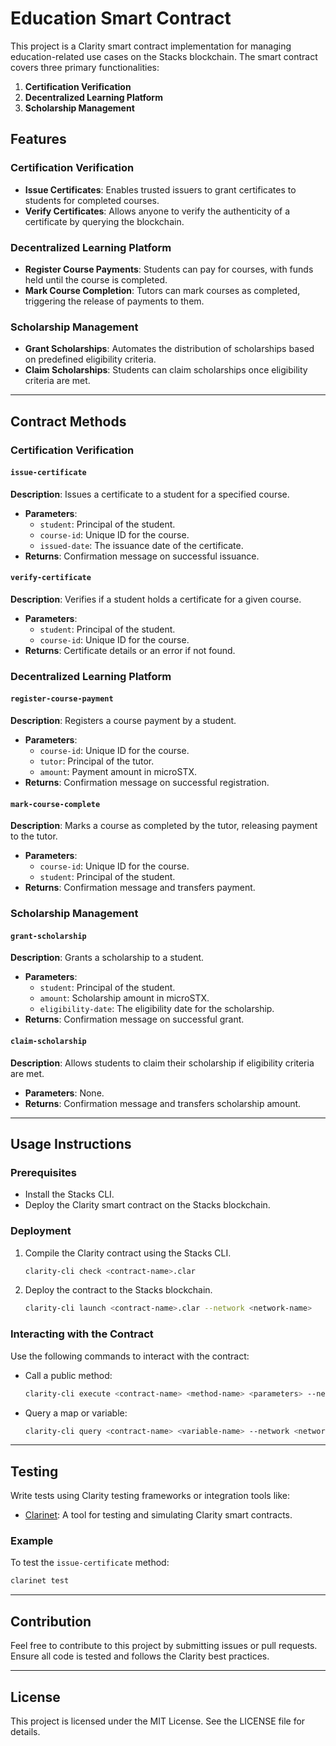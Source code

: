 # Education Smart Contract

This project is a Clarity smart contract implementation for managing education-related use cases on the Stacks blockchain. The smart contract covers three primary functionalities:

1. **Certification Verification**
2. **Decentralized Learning Platform**
3. **Scholarship Management**

## Features

### Certification Verification
- **Issue Certificates**: Enables trusted issuers to grant certificates to students for completed courses.
- **Verify Certificates**: Allows anyone to verify the authenticity of a certificate by querying the blockchain.

### Decentralized Learning Platform
- **Register Course Payments**: Students can pay for courses, with funds held until the course is completed.
- **Mark Course Completion**: Tutors can mark courses as completed, triggering the release of payments to them.

### Scholarship Management
- **Grant Scholarships**: Automates the distribution of scholarships based on predefined eligibility criteria.
- **Claim Scholarships**: Students can claim scholarships once eligibility criteria are met.

---

## Contract Methods

### Certification Verification

#### `issue-certificate`
**Description**: Issues a certificate to a student for a specified course.
- **Parameters**:
  - `student`: Principal of the student.
  - `course-id`: Unique ID for the course.
  - `issued-date`: The issuance date of the certificate.
- **Returns**: Confirmation message on successful issuance.

#### `verify-certificate`
**Description**: Verifies if a student holds a certificate for a given course.
- **Parameters**:
  - `student`: Principal of the student.
  - `course-id`: Unique ID for the course.
- **Returns**: Certificate details or an error if not found.

### Decentralized Learning Platform

#### `register-course-payment`
**Description**: Registers a course payment by a student.
- **Parameters**:
  - `course-id`: Unique ID for the course.
  - `tutor`: Principal of the tutor.
  - `amount`: Payment amount in microSTX.
- **Returns**: Confirmation message on successful registration.

#### `mark-course-complete`
**Description**: Marks a course as completed by the tutor, releasing payment to the tutor.
- **Parameters**:
  - `course-id`: Unique ID for the course.
  - `student`: Principal of the student.
- **Returns**: Confirmation message and transfers payment.

### Scholarship Management

#### `grant-scholarship`
**Description**: Grants a scholarship to a student.
- **Parameters**:
  - `student`: Principal of the student.
  - `amount`: Scholarship amount in microSTX.
  - `eligibility-date`: The eligibility date for the scholarship.
- **Returns**: Confirmation message on successful grant.

#### `claim-scholarship`
**Description**: Allows students to claim their scholarship if eligibility criteria are met.
- **Parameters**: None.
- **Returns**: Confirmation message and transfers scholarship amount.

---

## Usage Instructions

### Prerequisites
- Install the Stacks CLI.
- Deploy the Clarity smart contract on the Stacks blockchain.

### Deployment
1. Compile the Clarity contract using the Stacks CLI.
   ```bash
   clarity-cli check <contract-name>.clar
   ```
2. Deploy the contract to the Stacks blockchain.
   ```bash
   clarity-cli launch <contract-name>.clar --network <network-name>
   ```

### Interacting with the Contract
Use the following commands to interact with the contract:

- Call a public method:
  ```bash
  clarity-cli execute <contract-name> <method-name> <parameters> --network <network-name>
  ```
- Query a map or variable:
  ```bash
  clarity-cli query <contract-name> <variable-name> --network <network-name>
  ```

---

## Testing

Write tests using Clarity testing frameworks or integration tools like:
- [Clarinet](https://clarinet.io/): A tool for testing and simulating Clarity smart contracts.

### Example
To test the `issue-certificate` method:
```bash
clarinet test
```

---

## Contribution

Feel free to contribute to this project by submitting issues or pull requests. Ensure all code is tested and follows the Clarity best practices.

---

## License

This project is licensed under the MIT License. See the LICENSE file for details.
